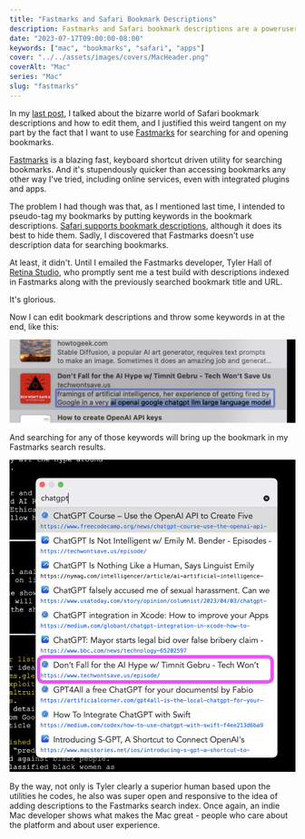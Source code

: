 ```yaml
---
title: "Fastmarks and Safari Bookmark Descriptions"
description: Fastmarks and Safari bookmark descriptions are a poweruser bookmark search combination supreme.
date: "2023-07-17T09:00:00-08:00"
keywords: ["mac", "bookmarks", "safari", "apps"]
cover: "../../assets/images/covers/MacHeader.png"
coverAlt: "Mac"
series: "Mac"
slug: "fastmarks"
---
```


In my [last post](https://scottwillsey.com/safari-bookmarks/), I talked about the bizarre world of Safari bookmark descriptions and how to edit them, and I justified this weird tangent on my part by the fact that I want to use [Fastmarks](https://retina.studio/fastmarks/) for searching for and opening bookmarks.

[Fastmarks](https://retina.studio/fastmarks/) is a blazing fast, keyboard shortcut driven utility for searching bookmarks. And it's stupendously quicker than accessing bookmarks any other way I've tried, including online services, even with integrated plugins and apps.

The problem I had though was that, as I mentioned last time, I intended to pseudo-tag my bookmarks by putting keywords in the bookmark descriptions. [Safari supports bookmark descriptions](https://discussions.apple.com/thread/252322786), although it does its best to hide them. Sadly, I discovered that Fastmarks doesn't use description data for searching bookmarks.

At least, it didn't. Until I emailed the Fastmarks developer, Tyler Hall of [Retina Studio](https://retina.studio), who promptly sent me a test build with descriptions indexed in Fastmarks along with the previously searched bookmark title and URL.

It's glorious.

Now I can edit bookmark descriptions and throw some keywords in at the end, like this:

[![Safari bookmark description with my keywords added](../../assets/images/posts/BookmarkDescriptionKeywords-F9B6B9AE-1A28-4991-AE4F-65E3AAEE38B4.png)](/images/posts/BookmarkDescriptionKeywords-F9B6B9AE-1A28-4991-AE4F-65E3AAEE38B4.jpg)

And searching for any of those keywords will bring up the bookmark in my Fastmarks search results.

[![Fastmarks search for a keyword](../../assets/images/posts/FastmarksSearch-F9B6B9AE-1A28-4991-AE4F-65E3AAEE38B4.png)](/images/posts/FastmarksSearch-F9B6B9AE-1A28-4991-AE4F-65E3AAEE38B4.jpg)

By the way, not only is Tyler clearly a superior human based upon the utilities he codes, he also was super open and responsive to the idea of adding descriptions to the Fastmarks search index. Once again, an indie Mac developer shows what makes the Mac great - people who care about the platform and about user experience.
